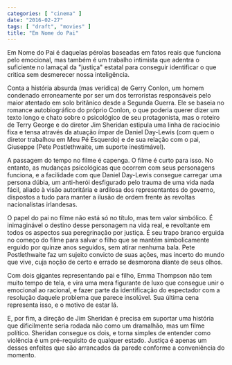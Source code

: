 ```yaml
---
categories: [ "cinema" ]
date: "2016-02-27"
tags: [ "draft", "movies" ]
title: "Em Nome do Pai"
---
```

Em Nome do Pai é daquelas pérolas baseadas em fatos reais que funciona pelo emocional, mas também é um trabalho intimista que adentra o suficiente no lamaçal da "justiça" estatal para conseguir identificar o que critica sem desmerecer nossa inteligência.

Conta a história absurda (mas verídica) de Gerry Conlon, um homem condenado erroneamente por ser um dos terroristas responsáveis pelo maior atentado em solo britânico desde a Segunda Guerra. Ele se baseia no romance autobiográfico do próprio Conlon, o que poderia querer dizer um texto longo e chato sobre o psicológico de seu protagonista, mas o roteiro de Terry George e do diretor Jim Sheridan estipula uma linha de raciocínio fixa e tensa através da atuação ímpar de Daniel Day-Lewis (com quem o diretor trabalhou em Meu Pé Esquerdo) e de sua relação com o pai, Giuseppe (Pete Postlethwaite, um suporte inestimável).

A passagem do tempo no filme é capenga. O filme é curto para isso. No entanto, as mudanças psicológicas que ocorrem com seus personagens funciona, e a facilidade com que Daniel Day-Lewis consegue carregar uma persona dúbia, um anti-herói desfigurado pelo trauma de uma vida nada fácil, aliado à visão autoritária e ardilosa dos representantes do governo, dispostos a tudo para manter a ilusão de ordem frente às revoltas nacionalistas irlandesas.

O papel do pai no filme não está só no título, mas tem valor simbólico. É inimaginável o destino desse personagem na vida real, e revoltante em todos os aspectos sua peregrinação por justiça. É seu trapo branco erguida no começo do filme para salvar o filho que se mantém simbolicamente erguido por quinze anos seguidos, sem atirar nenhuma bala. Pete Postlethwaite faz um sujeito convicto de suas ações, mas incerto do mundo que vive, cuja noção de certo e errado se desmorona diante de seus olhos.

Com dois gigantes representando pai e filho, Emma Thompson não tem muito tempo de tela, e vira uma mera figurante de luxo que consegue unir o emocional ao racional, e fazer parte da identificação do espectador com a resolução daquele problema que parece insolúvel. Sua última cena representa isso, e o motivo de estar lá.

E, por fim, a direção de Jim Sheridan é precisa em suportar uma história que dificilmente seria rodada não como um dramalhão, mas um filme político. Sheridan consegue os dois, e torna simples de entender como violência é um pré-requisito de qualquer estado. Justiça é apenas um desses enfeites que são arrancados da parede conforme a conveniência do momento.
